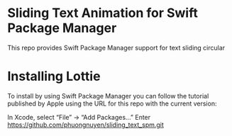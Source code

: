 # Sliding Text Animation for Swift Package Manager
This repo provides Swift Package Manager support for text sliding circular

# Installing Lottie
To install by using Swift Package Manager you can follow the tutorial published by Apple using the URL for this repo with the current version:

In Xcode, select “File” → “Add Packages...”
Enter https://github.com/phuongnuyen/sliding_text_spm.git
